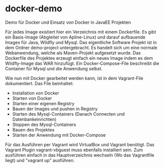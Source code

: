 # docker-demo
Demo für Docker und Einsatz von Docker in JavaEE Projekten

Für jedes Image existiert hier ein Verzeichnis mit einem Dockerfile. Es gibt ein Basis-Image (Abgleitet von Apline-Linux) und darauf aufbauende Images für Java, Wildfly und Mysql.
Das eigentliche Software Projekt ist in dem Ordner demo-project untergebracht. Es handelt sich um eine normale Webanwendung, welche als Maven-Projekt aufgesetzt wurde. Das Dockerfile des Projektes erzeugt einfach ein neues Image indem es dem Wildfly-Image das WAR hinzufügt. Ein Docker-Compose-File beschreibt die Container für Mysql und die Anwendung selbst.

Wie nun mit Docker gearbeitet werden kann, ist in dem Vagrant-File dokumentiert. Das File beinhaltet:
<ul>
<li>Installation von Docker</li>
<li>Starten von Docker</li>
<li>Starten einer eigenen Registry</li>
<li>Bauen der Images und pushen in Registry</li>
<li>Starten des Mysql-Containers (Danach Connecten und Datenbankeinrichten)</li>
<li>Stoppen des Mysql-Containers</li>
<li>Bauen des Projektes</li>
<li>Starten der Anwendung mit Docker-Compose</li>
</ul>

Für das Ausführen per Vagrant wird VirtualBox und Vagrant benötigt. Das Vagrant Plugin vagrant-vbguest muss ebenfalls installiert sein. Zum ausführen einfach in das Hauptverzeichnis wechseln (Wo das Vagrantfile liegt) und "vagrant up" ausführen.
